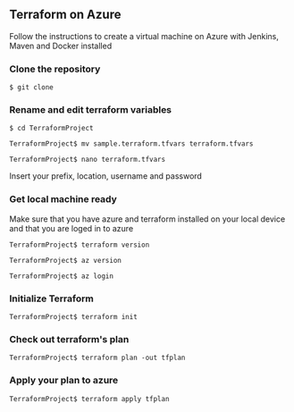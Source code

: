 ## Terraform on Azure
Follow the instructions to create a virtual machine on Azure with Jenkins, Maven and Docker installed
### Clone the repository
```
$ git clone 
```
### Rename and edit terraform variables
```
$ cd TerraformProject 
```
```
TerraformProject$ mv sample.terraform.tfvars terraform.tfvars 
```
```
TerraformProject$ nano terraform.tfvars
```
Insert your prefix, location, username and password 
### Get local machine ready
Make sure that you have azure and terraform installed on your local device and that you are loged in to azure
```
TerraformProject$ terraform version 
```
```
TerraformProject$ az version 
```
```
TerraformProject$ az login 
```
### Initialize Terraform
```
TerraformProject$ terraform init
```
### Check out terraform's plan
```
TerraformProject$ terraform plan -out tfplan 
```
### Apply your plan to azure
```
TerraformProject$ terraform apply tfplan 
```
